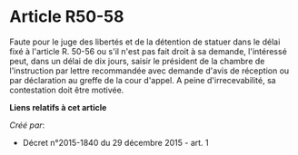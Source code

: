 # Article R50-58

Faute pour le juge des libertés et de la détention de statuer dans le délai fixé à l'article R. 50-56 ou s'il n'est pas fait
droit à sa demande, l'intéressé peut, dans un délai de dix jours, saisir le président de la chambre de l'instruction par
lettre recommandée avec demande d'avis de réception ou par déclaration au greffe de la cour d'appel. A peine
d'irrecevabilité, sa contestation doit être motivée.

**Liens relatifs à cet article**

_Créé par_:

  - Décret n°2015-1840 du 29 décembre 2015 - art. 1
